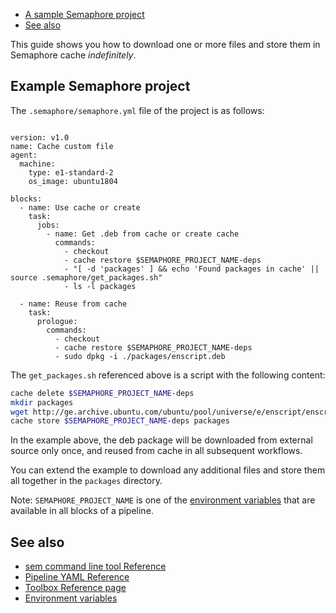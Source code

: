 
* [A sample Semaphore project](#a-sample-semaphore-project)
* [See also](#see-also)

This guide shows you how to download one or more files and store them in
Semaphore cache *indefinitely*.

## Example Semaphore project

The `.semaphore/semaphore.yml` file of the project is as follows:

<pre><code class="language-yaml">
version: v1.0
name: Cache custom file
agent:
  machine:
    type: e1-standard-2
    os_image: ubuntu1804

blocks:
  - name: Use cache or create
    task:
      jobs:
        - name: Get .deb from cache or create cache
          commands:
            - checkout
            - cache restore $SEMAPHORE_PROJECT_NAME-deps
            - "[ -d 'packages' ] && echo 'Found packages in cache' || source .semaphore/get_packages.sh"
            - ls -l packages

  - name: Reuse from cache
    task:
      prologue:
        commands:
          - checkout
          - cache restore $SEMAPHORE_PROJECT_NAME-deps
          - sudo dpkg -i ./packages/enscript.deb
</code></pre>

The `get_packages.sh` referenced above is a script with the following content:

```bash
cache delete $SEMAPHORE_PROJECT_NAME-deps
mkdir packages
wget http://ge.archive.ubuntu.com/ubuntu/pool/universe/e/enscript/enscript_1.6.5.90-3_amd64.deb -O ./packages/enscript.deb
cache store $SEMAPHORE_PROJECT_NAME-deps packages
```

In the example above, the deb package will be downloaded from external source
only once, and reused from cache in all subsequent workflows.

You can extend the example to download any additional files and store them all
together in the `packages` directory.

Note: `SEMAPHORE_PROJECT_NAME` is one of the [environment variables][env-vars]
that are available in all blocks of a pipeline.

## See also

* [sem command line tool Reference](https://docs.semaphoreci.com/article/53-sem-reference)
* [Pipeline YAML Reference](https://docs.semaphoreci.com/article/50-pipeline-yaml)
* [Toolbox Reference page](https://docs.semaphoreci.com/article/54-toolbox-reference)
* [Environment variables](env-vars)

[env-vars]: https://docs.semaphoreci.com/article/12-environment-variables
